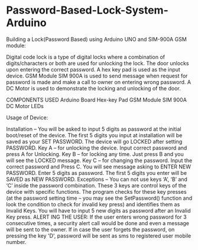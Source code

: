 # Password-Based-Lock-System-Arduino
Building a Lock(Password Based) using Arduino UNO and SIM-900A GSM module:

Digital code lock is a type of digital locks where a combination of digits/characters or both are used for unlocking the lock. The door unlocks upon entering the correct password. A hex key pad is used as the input device. GSM Module SIM 900A is used to send message when request for password is made and make a call to owner on entering wrong password. A DC Motor is used to demonstrate the locking and unlocking of the door.

COMPONENTS USED 
Arduino Board
Hex-key Pad
GSM Module SIM 900A
DC Motor 
LEDs

Usage of Device:

Installation – You will be asked to input 5 digits as password at the initial boot/reset of the device. The first 5 digits you input at installation will be saved as your SET PASSWORD. The device will go LOCKED after setting PASSWORD.
Key A – for unlocking the device. Input correct password and press A for Unlocking.
Key B – for locking any time. Just press B and you will see the LOCKED message.
Key C – for changing the password. Input the correct password and Press C. You will see message asking to ENTER NEW PASSWORD. Enter 5 digits as password. The first 5 digits you enter will be SAVED as NEW PASSWORD.
Exceptions – You can not use keys ‘A’, ‘B’ and ‘C’ inside the password combination. These 3 keys are control keys of the device with specific functions. The program checks for these key presses (at the password setting time – you may see the SetPassword() function and look the condition to check for invalid key press) and identifies them as Invalid Keys. You will have to input 5 new digits as password after an Invalid Key press.
ALERT ING THE USER:
If the user enters wrong password for 3 consecutive times, a security alert call would be done  and even a message will be sent to the owner.
If in case the user forgets the password, on pressing the key 'D', password will be sent as sms to registered user mobile number.
